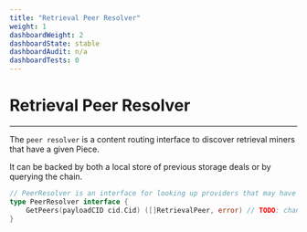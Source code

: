 ```yaml
---
title: "Retrieval Peer Resolver"
weight: 1
dashboardWeight: 2
dashboardState: stable
dashboardAudit: n/a
dashboardTests: 0
---
```


# Retrieval Peer Resolver
---

The `peer resolver` is a content routing interface to discover retrieval miners that have a given Piece.

It can be backed by both a local store of previous storage deals or by querying the chain.

```go
// PeerResolver is an interface for looking up providers that may have a piece
type PeerResolver interface {
	GetPeers(payloadCID cid.Cid) ([]RetrievalPeer, error) // TODO: channel
}
```